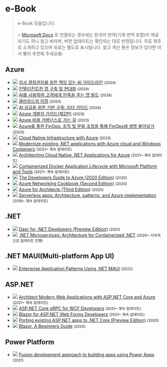 # e-Book

> e-Book 모음입니다.<br><br> > [Microsoft Docs](https://docs.microsoft.com/ko-kr/?WT.mc_id=DOP-MVP-4027259) 로 연결되는 경우에는 한국어 번역(기계 번역 포함)이 제공되기도 하니 참고 바라며, 버전 업데이트는 확인되는 대로 반영됩니다. 무료 위주로 소개하고 있으며 유료는 별도로 표시됩니다. 알고 계신 좋은 정보가 있다면 어서 빨리 추천해 주세요:smile:.

## Azure

- <img src="image/ebook/의사_결정권자를_위한_책임_있는_AI_가이드라인.png" class="imgEbookCover"> [의사 결정권자를 위한 책임 있는 AI 가이드라인](https://clouddamcdnprodep.azureedge.net/gdc/gdcSjAxdh/original) <small>(2024)</small>
- <img src="image/ebook/인텔리전트한_앱_구축_및_현대화.png" class="imgEbookCover"> [인텔리전트한 앱 구축 및 현대화](https://clouddamcdnprodep.azureedge.net/gdc/gdc3pYq9s/original) <small>(2024)</small>
- <img src="image/ebook/AI를_사용하여_고객에게_만족을_주는_앱_빌드.png" class="imgEbookCover"> [AI를 사용하여 고객에게 만족을 주는 앱 빌드](https://clouddamcdnprodep.azureedge.net/gdc/gdcGCJQlV/original) <small>(2024)</small>
- <img src="image/ebook/클라우드의_이점.png" class="imgEbookCover"> [클라우드의 이점](https://clouddamcdnprodep.azureedge.net/gdc/gdcUBHhDz/original) <small>(2024)</small>
- <img src="image/ebook/AI_성공을_위한_기반_구축.png" class="imgEbookCover"> [AI 성공을 위한 기반 구축: 리더 가이드](https://clouddamcdnprodep.azureedge.net/gdc/gdcBlicDT/original) <small>(2024)</small>
- <img src="image/ebook/azure-Developer-Guide.png" class="imgEbookCover"> [Azure 개발자 가이드(제2판)](https://clouddamcdnprodep.azureedge.net/gdc/gdcg4lGmQ/original) <small>(2023)</small>
- <img src="image/ebook/the-path-to-Azure-cost-governance.png" class="imgEbookCover"> [Azure 비용 거버넌스로 가는 길](https://clouddamcdnprodep.azureedge.net/gdc/gdc5gkxc2/original) <small>(2023)</small>
- <img src="image/ebook/azure-finops.png" class="imgEbookCover"> [Azure를 통한 FinOps: 조직 및 문화 조정을 통해 FinOps에 생명 불어넣기](https://clouddamcdnprodep.azureedge.net/gdc/gdcqD6GVi/original) <small>(2023)</small>
- <img src="image/ebook/cloud-native-infrastructure-with-azure.png" class="imgEbookCover"> [Cloud Native Infrastructure with Azure](https://clouddamcdnprodep.azureedge.net/gdc/gdcxZiG7n/original) <small>(2023)</small>
- <img src="image/ebook/modernize-existing-net-applications-with-azure-cloud-and-windows-containers.png" class="imgEbookCover"> [Modernize existing .NET applications with Azure cloud and Windows Containers](https://docs.microsoft.com/ko-kr/dotnet/architecture/modernize-with-azure-containers/?WT.mc_id=AZ-MVP-4027259) <small>(2021~ 계속 업데이트)</small>
- <img src="image/ebook/architecting-cloud-native-net-applications-for-azure.png" class="imgEbookCover"> [Architecting Cloud Native .NET Applications for Azure](https://docs.microsoft.com/ko-kr/dotnet/architecture/cloud-native/?WT.mc_id=AZ-MVP-4027259) <small>(2021~ 계속 업데이트)</small>
- <img src="image/ebook/containerized-docker-application-lifecycle-with-microsoft-platform-and-tools.png" class="imgEbookCover"> [Containerized Docker Application Lifecycle with Microsoft Platform and Tools](https://docs.microsoft.com/ko-kr/dotnet/architecture/containerized-lifecycle/?WT.mc_id=dotnet-17847-nanil/?WT.mc_id=AZ-MVP-4027259) <small>(2021~ 계속 업데이트)</small>
- <img src="image/ebook/the-developers-guide-to-azure.png" class="imgEbookCover"> [The Developers Guide to Azure (2020 Edition)](https://azure.microsoft.com/ko-kr/campaigns/developer-guide/?WT.mc_id=AZ-MVP-4027259) <small>(2020)</small>
- <img src="image/ebook/ebook-azure-networking-cookbook.png" class="imgEbookCover"> [Azure Networking Cookbook (Second Edition)](https://azure.microsoft.com/en-us/resources/azure-networking-cookbook/?WT.mc_id=DOP-MVP-4027259) <small>(2020)</small>
- <img src="image/ebook/ebook-azure-for-architects.png" class="imgEbookCover"> [Azure for Architects (Third Edition)](https://azure.microsoft.com/en-us/resources/azure-for-architects/?WT.mc_id=AZ-MVP-4027259) <small>(2020)</small>
- <img src="image/ebook/serverless-apps-architecture-patterns-and-azure-implementation.png" class="imgEbookCover"> [Serverless apps: Architecture, patterns, and Azure implementation](https://docs.microsoft.com/ko-kr/dotnet/architecture/serverless/?WT.mc_id=dotnet-17847-nanil/?WT.mc_id=AZ-MVP-4027259) <small>(2018~ 계속 업데이트)</small>

## .NET

- <img src="image/ebook/dapr-for-net-developers.png" class="imgEbookCover"> [Dapr for .NET Developers (Preview Edition)](https://docs.microsoft.com/ko-kr/dotnet/architecture/dapr-for-net-developers/?WT.mc_id=DOP-MVP-4027259) <small>(2021)</small>
- <img src="image/ebook/net-microservices-architecture-for-containerized-net.png" class="imgEbookCover"> [.NET Microservices: Architecture for Containerized .NET](https://docs.microsoft.com/ko-kr/dotnet/architecture/microservices/?WT.mc_id=dotnet-17847-nanil/?WT.mc_id=DOP-MVP-4027259/?WT.mc_id=DOP-MVP-4027259) <small>(2020~ 지속적으로 업데이트 진행)</small>

## .NET MAUI(Multi-platform App UI)

- <img src="image/ebook/enterprise-app-patterns-ebook.png" class="imgEbookCover"> [Enterprise Application Patterns Using .NET MAUI](https://docs.microsoft.com/ko-kr/dotnet/architecture/maui/?WT.mc_id=DOP-MVP-4027259) <small>(2022)</small>

## ASP.NET

- <img src="image/ebook/web-application-guide-cover-image.png" class="imgEbookCover"> [Architect Modern Web Applications with ASP.NET Core and Azure](https://docs.microsoft.com/ko-kr/dotnet/architecture/modern-web-apps-azure/?WT.mc_id=DOP-MVP-4027259) <small>(2021~ 계속 업데이트)</small>
- <img src="image/ebook/aspnetcore-grpc-for-wcf-developers.png" class="imgEbookCover"> [ASP.NET Core gRPC for WCF Developers](https://docs.microsoft.com/ko-kr/dotnet/architecture/grpc-for-wcf-developers/?WT.mc_id=dotnet-17847-nanil/?WT.mc_id=DOP-MVP-4027259) <small>(2021~ 계속 업데이트)</small>
- <img src="image/ebook/blazor-for-web-forms-devs.png" class="imgEbookCover"> [Blazor for ASP.NET Web Forms Developers](https://docs.microsoft.com/ko-kr/dotnet/architecture/blazor-for-web-forms-developers/?WT.mc_id=DOP-MVP-4027259) <small>(2021~ 계속 업데이트)</small>
- <img src="image/ebook/porting-existing-aspnet-apps.png" class="imgEbookCover"> [Porting existing ASP.NET apps to .NET Core (Preview Edition)](https://docs.microsoft.com/ko-kr/dotnet/architecture/porting-existing-aspnet-apps/?WT.mc_id=dotnet-17847-nanil/?WT.mc_id=DOP-MVP-4027259) <small>(2020)</small>
- <img src="image/ebook/blazor-a-beginners-guide.png" class="imgEbookCover"> [Blazor, A Beginners Guide](https://www.telerik.com/campaigns/blazor/wp-beginners-guide-ebook) <small>(2020)</small>

## Power Platform

- <img src="image/ebook/fusion-development-approach-to-building-apps-using-power-apps.png" class="imgEbookCover"> [Fusion development approach to building apps using Power Apps](https://docs.microsoft.com/ko-kr/powerapps/guidance/fusion-dev-ebook/?WT.mc_id=DOP-MVP-4027259) <small>(2021)</small>
